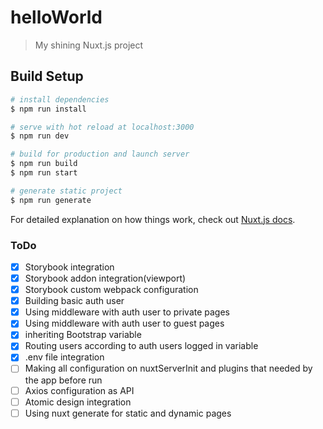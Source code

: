 # helloWorld

> My shining Nuxt.js project

## Build Setup

```bash
# install dependencies
$ npm run install

# serve with hot reload at localhost:3000
$ npm run dev

# build for production and launch server
$ npm run build
$ npm run start

# generate static project
$ npm run generate
```

For detailed explanation on how things work, check out [Nuxt.js docs](https://nuxtjs.org).

### ToDo

- [x] Storybook integration
- [x] Storybook addon integration(viewport)
- [x] Storybook custom webpack configuration
- [x] Building basic auth user
- [x] Using middleware with auth user to private pages
- [x] Using middleware with auth user to guest pages
- [x] inheriting Bootstrap variable
- [x] Routing users according to auth users logged in variable
- [x] .env file integration
- [ ] Making all configuration on nuxtServerInit and plugins that needed by the app before run
- [ ] Axios configuration as API
- [ ] Atomic design integration
- [ ] Using nuxt generate for static and dynamic pages
